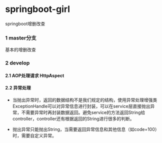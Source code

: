 # springboot-girl
springboot增删改查

### 1 master分支
基本的增删改查

### 2 develop
#### 2.1 AOP处理请求 HttpAspect
#### 2.2 异常处理  
- 当抛出异常时，返回的数据结构不是我们规定的结构，使用异常处理增强类ExceptionHandle可以对异常信息进行封装，可以在service层直接抛出异常，不需要异常时再封装数据返回。避免service的方法返回String给controller，controller还有根据返回的String进行很多的判断。

- 抛出异常只能抛出String，当需要返回异常信息和其他信息（如code=100）时，需要自定义异常。